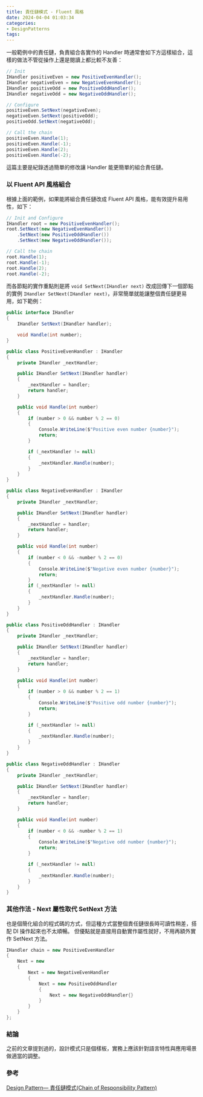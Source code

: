 ```yaml
---
title: 責任鏈模式 - Fluent 風格
date: 2024-04-04 01:03:34
categories:
- DesignPatterns
tags:
---
```


一般範例中的責任鏈，負責組合各實作的 Handler 時通常會如下方這樣組合，這樣的做法不管從操作上還是閱讀上都比較不友善：
```csharp
// Init
IHandler positiveEven = new PositiveEvenHandler();
IHandler negativeEven = new NegativeEvenHandler();
IHandler positiveOdd = new PositiveOddHandler();
IHandler negativeOdd = new NegativeOddHandler();

// Configure
positiveEven.SetNext(negativeEven);
negativeEven.SetNext(positiveOdd);
positiveOdd.SetNext(negativeOdd);

// Call the chain
positiveEven.Handle(1);
positiveEven.Handle(-1);
positiveEven.Handle(2);
positiveEven.Handle(-2);
```

這篇主要是紀錄透過簡單的修改讓 Handler 能更簡單的組合責任鏈。

<!--more-->

### 以 Fluent API 風格組合
根據上面的範例，如果能將組合責任鏈改成 Fluent API 風格，能有效提升易用性，如下：
``` csharp
// Init and Configure
IHandler root = new PositiveEvenHandler();
root.SetNext(new NegativeEvenHandler())
    .SetNext(new PositiveOddHandler())
    .SetNext(new NegativeOddHandler());

// Call the chain
root.Handle(1);
root.Handle(-1);
root.Handle(2);
root.Handle(-2);
```

而各節點的實作重點則是將 `void SetNext(IHandler next)` 改成回傳下一個節點的實例 `IHandler SetNext(IHandler next)`，非常簡單就能讓整個責任鏈更易用，如下範例：
``` csharp
public interface IHandler
{
    IHandler SetNext(IHandler handler);

    void Handle(int number);
}

public class PositiveEvenHandler : IHandler
{
    private IHandler _nextHandler;

    public IHandler SetNext(IHandler handler)
    {
        _nextHandler = handler;
        return handler;
    }

    public void Handle(int number)
    {
        if (number > 0 && number % 2 == 0)
        {
            Console.WriteLine($"Positive even number {number}");
            return;
        }

        if (_nextHandler != null)
        {
            _nextHandler.Handle(number);
        }
    }
}

public class NegativeEvenHandler : IHandler
{
    private IHandler _nextHandler;

    public IHandler SetNext(IHandler handler)
    {
        _nextHandler = handler;
        return handler;
    }

    public void Handle(int number)
    {
        if (number < 0 && -number % 2 == 0)
        {
            Console.WriteLine($"Negative even number {number}");
            return;
        }
        if (_nextHandler != null)
        {
            _nextHandler.Handle(number);
        }
    }
}

public class PositiveOddHandler : IHandler
{
    private IHandler _nextHandler;

    public IHandler SetNext(IHandler handler)
    {
        _nextHandler = handler;
        return handler;
    }

    public void Handle(int number)
    {
        if (number > 0 && number % 2 == 1)
        {
            Console.WriteLine($"Positive odd number {number}");
            return;
        }

        if (_nextHandler != null)
        {
            _nextHandler.Handle(number);
        }
    }
}

public class NegativeOddHandler : IHandler
{
    private IHandler _nextHandler;

    public IHandler SetNext(IHandler handler)
    {
        _nextHandler = handler;
        return handler;
    }

    public void Handle(int number)
    {
        if (number < 0 && -number % 2 == 1)
        {
            Console.WriteLine($"Negative odd number {number}");
            return;
        }

        if (_nextHandler != null)
        {
            _nextHandler.Handle(number);
        }
    }
}
```

### 其他作法 - Next 屬性取代 SetNext 方法
也是個簡化組合的程式碼的方式，但這種方式當整個責任鏈很長時可讀性稍差，搭配 DI 操作起來也不太順暢。 但優點就是直接用自動實作屬性就好，不用再額外實作 SetNext 方法。

``` csharp
IHandler chain = new PositiveEvenHandler
{
    Next = new 
    {
        Next = new NegativeEvenHandler
        {
            Next = new PositiveOddHandler
            {
                Next = new NegativeOddHandler{}
            }
        }
    }
};
```

### 結論
之前的文章提到過的，設計模式只是個樣板，實務上應該針對語言特性與應用場景做適當的調整。

### 參考
[Design Pattern— 責任鏈模式(Chain of Responsibility Pattern)](https://ad57475747.medium.com/design-pattern-%E8%B2%AC%E4%BB%BB%E9%8F%88%E6%A8%A1%E5%BC%8F-chain-of-responsibility-pattern-29757935134e)  